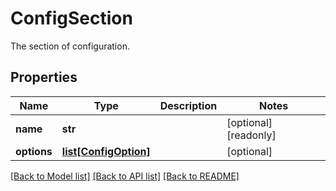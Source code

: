 # ConfigSection

The section of configuration.
## Properties
Name | Type | Description | Notes
------------ | ------------- | ------------- | -------------
**name** | **str** |  | [optional] [readonly] 
**options** | [**list[ConfigOption]**](ConfigOption.md) |  | [optional] 

[[Back to Model list]](../README.md#documentation-for-models) [[Back to API list]](../README.md#documentation-for-api-endpoints) [[Back to README]](../README.md)


